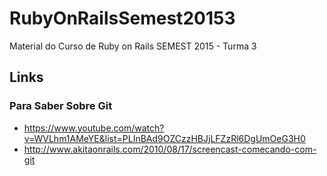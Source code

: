# RubyOnRailsSemest20153

Material do Curso de Ruby on Rails SEMEST 2015 - Turma 3

## Links

### Para Saber Sobre Git
- https://www.youtube.com/watch?v=WVLhm1AMeYE&list=PLInBAd9OZCzzHBJjLFZzRl6DgUmOeG3H0
- http://www.akitaonrails.com/2010/08/17/screencast-comecando-com-git